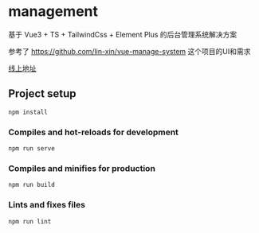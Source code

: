 # management

基于 Vue3 + TS + TailwindCss + Element Plus 的后台管理系统解决方案

参考了 https://github.com/lin-xin/vue-manage-system 这个项目的UI和需求

[线上地址](https://management-plum.vercel.app/)

## Project setup
```
npm install
```

### Compiles and hot-reloads for development
```
npm run serve
```

### Compiles and minifies for production
```
npm run build
```

### Lints and fixes files
```
npm run lint
```
